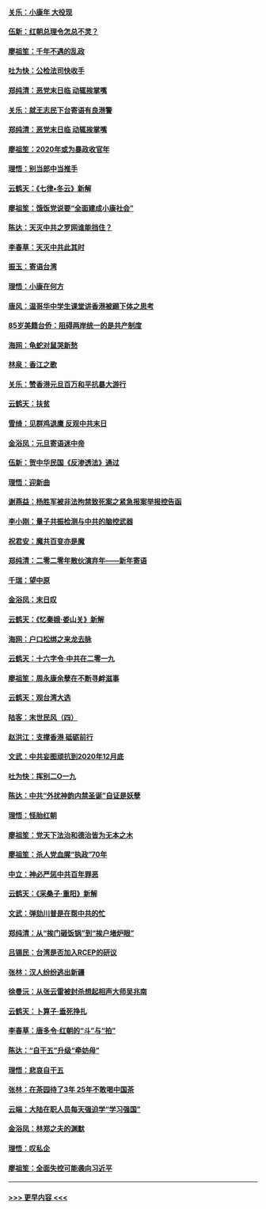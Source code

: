 #### [关乐：小康年 大役现](../pages/nsc993/n11774213.md?t=01081411) 
#### [伍新：红朝总理令怎总不灵？](../pages/nsc993/n11770813.md?t=01081411) 
#### [廖祖笙：千年不遇的乱政](../pages/nsc993/n11770373.md?t=01081411) 
#### [吐为快：公检法司快收手](../pages/nsc993/n11770359.md?t=01081411) 
#### [郑纯清：恶党末日临 动辄挨掌嘴](../pages/nsc993/n11769912.md?t=01081411) 
#### [关乐：就王志民下台寄语有良港警](../pages/nsc993/n11769903.md?t=01081411) 
#### [郑纯清：恶党末日临 动辄挨掌嘴](../pages/nsc993/n11769356.md?t=01081411) 
#### [廖祖笙：2020年或为暴政收官年](../pages/nsc993/n11768216.md?t=01081411) 
#### [理悟：别当郎中当推手](../pages/nsc993/n11768243.md?t=01081411) 
#### [云鹤天：《七律▪冬云》新解](../pages/nsc993/n11768204.md?t=01081411) 
#### [廖祖笙：饿饭党说要“全面建成小康社会”](../pages/nsc993/n11767482.md?t=01081411) 
#### [陈达：天灭中共之罗网谁能挡住？](../pages/nsc993/n11767465.md?t=01081411) 
#### [李春草：天灭中共此其时](../pages/nsc993/n11767452.md?t=01081411) 
#### [振玉：寄语台湾](../pages/nsc993/n11767432.md?t=01081411) 
#### [理悟：小康在何方](../pages/nsc993/n11767394.md?t=01081411) 
#### [唐风：温哥华中学生课堂讲香港被踢下体之思考](../pages/nsc993/n11766848.md?t=01081411) 
#### [85岁美籍台侨：阻碍两岸统一的是共产制度](../pages/nsc993/n11765043.md?t=01081411) 
#### [海网：龟蛇对鼠哭新愁](../pages/nsc993/n11764895.md?t=01081411) 
#### [林泉：香江之歌](../pages/nsc993/n11764415.md?t=01081411) 
#### [关乐：赞香港元旦百万和平抗暴大游行](../pages/nsc993/n11764382.md?t=01081411) 
#### [云鹤天：扶贫](../pages/nsc993/n11764245.md?t=01081411) 
#### [雪绮：见群鸡退鹰  反观中共末日](../pages/nsc993/n11762112.md?t=01081411) 
#### [金浴凤：元旦寄语迷中帝](../pages/nsc993/n11761788.md?t=01081411) 
#### [伍新：贺中华民国《反渗透法》通过](../pages/nsc993/n11761994.md?t=01081411) 
#### [理悟：迎新曲](../pages/nsc993/n11761152.md?t=01081411) 
#### [谢燕益：杨胜军被非法拘禁致死案之紧急报案举报控告函](../pages/nsc993/n11756134.md?t=01081411) 
#### [李小刚：量子共振检测与中共的脑控武器](../pages/nsc993/n11754518.md?t=01081411) 
#### [祝君安：魔共百变亦是魔](../pages/nsc993/n11754469.md?t=01081411) 
#### [郑纯清：二零二零年散伙演弃年——新年寄语](../pages/nsc993/n11754195.md?t=01081411) 
#### [千瑞：望中原](../pages/nsc993/n11754159.md?t=01081411) 
#### [金浴凤：末日叹](../pages/nsc993/n11752359.md?t=01081411) 
#### [云鹤天：《忆秦娥‧娄山关》新解](../pages/nsc993/n11752348.md?t=01081411) 
#### [海网：户口松绑之来龙去脉](../pages/nsc993/n11752328.md?t=01081411) 
#### [云鹤天：十六字令‧中共在二零一九](../pages/nsc993/n11752305.md?t=01081411) 
#### [廖祖笙：周永康余孽在不断寻衅滋事](../pages/nsc993/n11751013.md?t=01081411) 
#### [云鹤天：观台湾大选](../pages/nsc993/n11751007.md?t=01081411) 
#### [陆客：末世民风（四）](../pages/nsc993/n11749203.md?t=01081411) 
#### [赵洪江：支撑香港 砥砺前行](../pages/nsc993/n11748482.md?t=01081411) 
#### [文武：中共妄图顽抗到2020年12月底](../pages/nsc993/n11748446.md?t=01081411) 
#### [吐为快：挥别二O一九](../pages/nsc993/n11748411.md?t=01081411) 
#### [陈达：中共“外扰神韵内禁圣诞”自证是妖孽](../pages/nsc993/n11748226.md?t=01081411) 
#### [理悟：怪胎红朝](../pages/nsc993/n11748206.md?t=01081411) 
#### [廖祖笙：党天下法治和德治皆为无本之木](../pages/nsc993/n11748135.md?t=01081411) 
#### [廖祖笙：杀人党血腥“执政”70年](../pages/nsc993/n11745144.md?t=01081411) 
#### [中立：神必严惩中共百年罪恶](../pages/nsc993/n11744970.md?t=01081411) 
#### [云鹤天：《采桑子‧重阳》新解](../pages/nsc993/n11744948.md?t=01081411) 
#### [文武：弹劾川普是在帮中共的忙](../pages/nsc993/n11744758.md?t=01081411) 
#### [郑纯清：从“挨门砸饭锅”到“挨户堵炉眼”](../pages/nsc993/n11744745.md?t=01081411) 
#### [吕锡民：台湾是否加入RCEP的研议](../pages/nsc993/n11744701.md?t=01081411) 
#### [张林：汉人纷纷逃出新疆](../pages/nsc993/n11743530.md?t=01081411) 
#### [徐曼沅：从张云雷被封杀想起相声大师吴兆南](../pages/nsc993/n11741816.md?t=01081411) 
#### [云鹤天：卜算子‧垂死挣扎](../pages/nsc993/n11739956.md?t=01081411) 
#### [李春草：唐多令‧红朝的“斗”与“拍”](../pages/nsc993/n11739830.md?t=01081411) 
#### [陈达：“自干五”升级“牵妨母”](../pages/nsc993/n11739724.md?t=01081411) 
#### [理悟：悲哀自干五](../pages/nsc993/n11739547.md?t=01081411) 
#### [张林：在茶园待了3年 25年不敢喝中国茶](../pages/nsc993/n11739240.md?t=01081411) 
#### [云端：大陆在职人员每天强迫学“学习强国”](../pages/nsc993/n11738735.md?t=01081411) 
#### [金浴凤：林郑之夫的渊默](../pages/nsc993/n11737735.md?t=01081411) 
#### [理悟：叹私企](../pages/nsc993/n11737715.md?t=01081411) 
#### [廖祖笙：全面失控可能袭向习近平](../pages/nsc993/n11737704.md?t=01081411) 

----
#### [ >>> 更早内容 <<< ](../indexes/nsc993-earlier.md)
